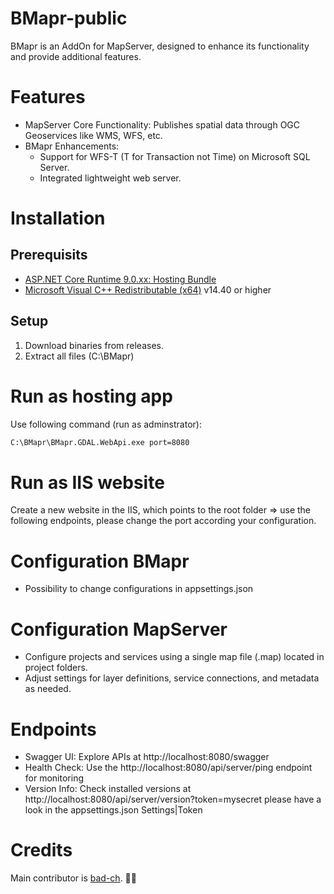 # BMapr-public
BMapr is an AddOn for MapServer, designed to enhance its functionality and provide additional features.

# Features
* MapServer Core Functionality: Publishes spatial data through OGC Geoservices like WMS, WFS, etc.
* BMapr Enhancements:
  * Support for WFS-T (T for Transaction not Time) on Microsoft SQL Server.
  * Integrated lightweight web server.

# Installation

## Prerequisits
* [ASP.NET Core Runtime 9.0.xx: Hosting Bundle](https://dotnet.microsoft.com/en-us/download/dotnet/9.0)
* [Microsoft Visual C++ Redistributable (x64)](https://learn.microsoft.com/en-us/cpp/windows/latest-supported-vc-redist?view=msvc-170#latest-microsoft-visual-c-redistributable-version) v14.40 or higher

## Setup
1. Download binaries from releases.
2. Extract all files (C:\BMapr\)

# Run as hosting app

Use following command (run as adminstrator):
``` bat
C:\BMapr\BMapr.GDAL.WebApi.exe port=8080
```

# Run as IIS website

Create a new website in the IIS, which points to the root folder => use the following endpoints, please change the port according your configuration.

# Configuration BMapr
* Possibility to change configurations in appsettings.json 
# Configuration MapServer
* Configure projects and services using a single map file (.map) located in project folders.
* Adjust settings for layer definitions, service connections, and metadata as needed.

# Endpoints
* Swagger UI: Explore APIs at http://localhost:8080/swagger
* Health Check: Use the http://localhost:8080/api/server/ping endpoint for monitoring
* Version Info: Check installed versions at http://localhost:8080/api/server/version?token=mysecret please have a look in the appsettings.json Settings|Token

# Credits
Main contributor is [bad-ch](https://github.com/bad-ch). :ok_man:
